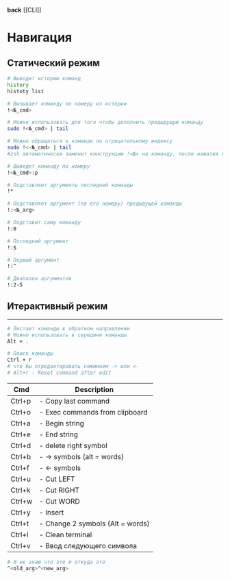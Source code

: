 **back**
     [[CLI]]

# Навигация

## Статический режим
```bash
# Выводит историю команд
history
histoty list

# Вызывает команду по номеру из истории
!<№_cmd>

# Можно использовать для того чтобы дополнить предыдущую команду
sudo !<№_cmd> | tail 

# Можно обращаться к команде по отрицательному индексу
sudo !<-№_cmd> | tail 
#zsh автоматически заменит конструкцию !<№> на команду, после нажатия на пробел

# Выведет команду по номеру 
!<№_cmd>:p

# Подставляет аргументы последней команды
!*

# Подставляет аргумент (по его номеру) предыдущей команды
!:<№_arg>

# Подставит саму команду
!:0 

# Последний аргумент
!:$  

# Первый аргумент
!:^ 

# Диапазон аргументов
!:2-5 

```

## Итерактивный режим
---
```bash
# Листает команды в обратном направлении
# Можно использовать в середине команды
Alt + .  		

# Поиск команды
Ctrl + r
# что бы отредактировать нажимаем -> или <- 
# Alt+r - Reset command after edit                 
```

| Cmd    | Description                      |
| ------ | -------------------------------- |
| Ctrl+p | - Copy last command              |
| Ctrl+o | - Exec commands from clipboard   |
| Ctrl+a | - Begin string                   |
| Ctrl+e | - End string                     |
| Ctrl+d | - delete right symbol            |
| Ctrl+b | - -> symbols (alt = words)       |
| Ctrl+f | - <- symbols                     |
| Ctrl+u | - Cut LEFT                       |
| Ctrl+k | - Cut RIGHT                      |
| Ctrl+w | - Cut WORD                       |
| Ctrl+y | - Insert                         |
| Ctrl+t | - Change 2 symbols (Alt = words) |
| Ctrl+l | - Clean terminal                 |
| Ctrl+v | - Ввод следующего символа        |


```bash
# Я не знаю что это и откуда это
^<old_arg>^<new_arg>
```
